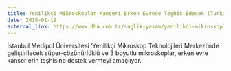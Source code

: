 ```yaml
---
title: Yenilikçi Mikroskoplar Kanseri Erken Evrede Teşhis Edecek (Turkish Content)
date: 2018-01-19
external_link: https://www.dha.com.tr/saglik-yasam/yenilikci-mikroskoplar-kanseri-erken-evrede-teshis-edecek-1560904
---
```


İstanbul Medipol Üniversitesi ‘Yenilikçi Mikroskop Teknolojileri Merkezi’nde geliştirilecek süper-çözünürlüklü ve 3 boyutlu mikroskoplar, erken evre kanserlerin teşhisine destek vermeyi amaçlıyor.

<!--more-->
